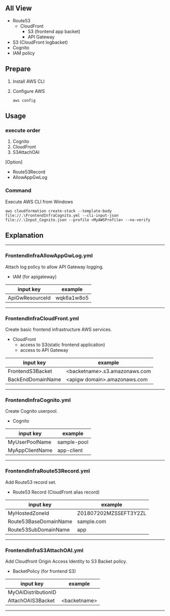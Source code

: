 ## All View
- Route53
    - CloudFront
        - S3 (frontend app backet)
        - API Gateway
- S3 (CloudFront logbacket)
- Cognito
- IAM policy

## Prepare
1. Install AWS CLI
1. Configure AWS 

    `aws config`

## Usage
### execute order
1. Cognito
1. CloudFront
1. S3AttachOAI

[Option]
- Route53Record
- AllowAppGwLog

### Command
Execute AWS CLI from Windows
```
aws cloudformation create-stack --template-body file://.\FrontendInfraCognito.yml --cli-input-json file://.\Input_Cognito.json --profile <MyAWSProfile> --no-verify
```

## Explanation
---
### FrontendInfraAllowAppGwLog.yml
Attach log policy to allow API Gateway logging.
- IAM (for apigateway)

| input key | example |
| --- | --- |
| ApiGwResourceId | wqk6a1w8o5 |

---
### FrontendInfraCloudFront.yml
Create basic frontend infrastructure AWS services.
- CloudFront
    - access to S3(static frontend application)
    - access to API Gateway

| input key | example |
| --- | --- |
| FrontendS3Backet | \<backetname>.s3.amazonaws.com |
| BackEndDomainName | \<apigw domain>.amazonaws.com |

---
### FrontendInfraCognito.yml
Create Cognito userpool.
- Cognito

| input key | example |
| --- | --- |
| MyUserPoolName | sample-pool |
| MyAppClientName | app-client |

---
### FrontendInfraRoute53Record.yml
Add Route53 record set.
- Route53 Record (CloudFront alias record)

| input key | example |
| --- | --- |
| MyHostedZoneId | Z01807202MZSSEFT3Y2ZL |
| Route53BaseDomainName | sample.com |
| Route53SubDomainName | app |

---
### FrontendInfraS3AttachOAI.yml
Add Cloudfront Origin Access Identity to S3 Backet policy.
- BacketPolicy (for frontend S3)

| input key | example |
| --- | --- |
| MyOAIDistributionID |  |
| AttachOAIS3Backet | \<backetname> |

---
